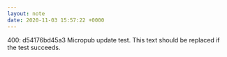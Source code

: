 ```yaml
---
layout: note
date: 2020-11-03 15:57:22 +0000
---
```


400: d54176bd45a3 Micropub update test. This text should be replaced if the test succeeds.
